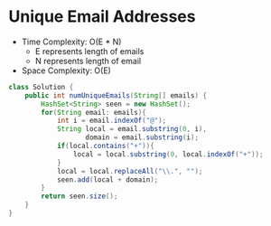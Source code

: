 # Unique Email Addresses

- Time Complexity: O(E \* N)
  - E represents length of emails
  - N represents length of email
- Space Complexity: O(E)

```java
class Solution {
    public int numUniqueEmails(String[] emails) {
        HashSet<String> seen = new HashSet();
        for(String email: emails){
            int i = email.indexOf("@");
            String local = email.substring(0, i),
                   domain = email.substring(i);
            if(local.contains("+")){
                local = local.substring(0, local.indexOf("+"));
            }
            local = local.replaceAll("\\.", "");
            seen.add(local + domain);
        }
        return seen.size();
    }
}
```
